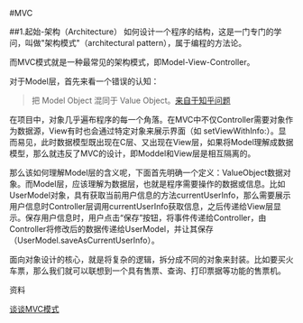 #MVC

##1.起始-架构（Architecture）
如何设计一个程序的结构，这是一门专门的学问，叫做"架构模式"（architectural pattern），属于编程的方法论。

而MVC模式就是一种最常见的架构模式，即Model-View-Controller。


对于Model层，首先来看一个错误的认知：
> 把 Model Object 混同于 Value Object。[来自于知乎问题](https://www.zhihu.com/question/22886622/answer/48378638)

在项目中，对象几乎遍布程序的每一个角落。在MVC中不仅Controller需要对象作为数据源，View有时也会通过特定对象来展示界面（如 setViewWithInfo:）。显而易见，此时数据模型既出现在C层、又出现在View层，如果将Model理解成数据模型，那么就违反了MVC的设计，即Moddel和View层是相互隔离的。

那么该如何理解Model层的含义呢，下面首先明确一个定义：ValueObject数据对象。而Model层，应该理解为数据层，也就是程序需要操作的数据或信息。比如UserModel对象，具有获取当前用户信息的方法currentUserInfo，那么需要展示用户信息时Controller层调用currentUserInfo获取信息，之后传递给View层显示。保存用户信息时，用户点击“保存”按钮，将事件传递给Controller，由Controller将修改后的数据传递给UserModel，并让其保存（UserModel.saveAsCurrentUserInfo）。

面向对象设计的核心，就是将复杂的逻辑，拆分成不同的对象来封装。比如要买火车票，那么我们就可以联想到一个具有售票、查询、打印票据等功能的售票机。
 





资料

[谈谈MVC模式](http://www.ruanyifeng.com/blog/2007/11/mvc.html)